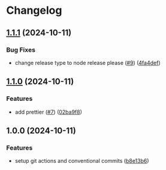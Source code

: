 # Changelog

## [1.1.1](https://github.com/glencostiganFDC/testrepo/compare/v1.1.0...v1.1.1) (2024-10-11)


### Bug Fixes

* change release type to node release please ([#9](https://github.com/glencostiganFDC/testrepo/issues/9)) ([4fa4def](https://github.com/glencostiganFDC/testrepo/commit/4fa4def428ef879a9dd162990acefb98d13925db))

## [1.1.0](https://github.com/glencostiganFDC/testrepo/compare/v1.0.0...v1.1.0) (2024-10-11)


### Features

* add prettier ([#7](https://github.com/glencostiganFDC/testrepo/issues/7)) ([02ba9f8](https://github.com/glencostiganFDC/testrepo/commit/02ba9f8efc93f10128dfe7590ab645b5b4f0bc80))

## 1.0.0 (2024-10-11)

### Features

- setup git actions and conventional commits ([b8e13b6](https://github.com/glencostiganFDC/testrepo/commit/b8e13b634457b8b50d955e8e8dc5948f88cf090a))
